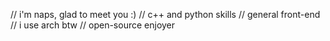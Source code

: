 // i'm naps, glad to meet you :)
// c++ and python skills
// general front-end
// i use arch btw
// open-source enjoyer
